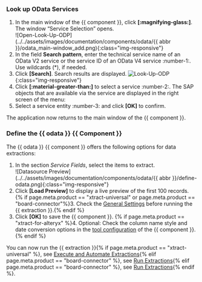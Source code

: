 
### Look up OData Services

1. In the main window of the {{ component }}, click **[:magnifying-glass:]**. The window “Service Selection” opens.<br>
![Open-Look-Up-ODP](../../assets/images/documentation/components/odata/{{ abbr }}/odata_main-window_add.png){:class="img-responsive"}	
2. In the field **Search pattern**, enter the technical service name of an OData V2 service or the service ID of an OData V4 service :number-1:. 
Use wildcards (*), if needed.<br>
3. Click **[Search]**. Search results are displayed.
![Look-Up-ODP](../../assets/images/documentation/components/odata/odata-lookup.png){:class="img-responsive"}	
4. Click **[:material-greater-than:]** to select a service :number-2:. 
The SAP objects that are available via the service are displayed in the right screen of the menu:
5. Select a service entity :number-3: and click **[OK]** to confirm.

The application now returns to the main window of the {{ component }}.


### Define the {{ odata }} {{ Component }}

The {{ odata }} {{ component }} offers the following options for data extractions:

1. In the section *Service Fields*, select the items to extract.<br>
![Datasource Preview](../../assets/images/documentation/components/odata/{{ abbr }}/define-odata.png){:class="img-responsive"}
2. Click **[Load Preview]** to display a live preview of the first 100 records.
{% if page.meta.product == "xtract-universal" or page.meta.product == "board-connector"%}3. Check the [General Settings](general-settings.md) before running the {{ extraction }}.{% endif %}
3. Click **[OK]** to save the {{ component }}.
{% if page.meta.product == "xtract-for-alteryx" %}4. Optional: Check the column name style and date conversion options in the [tool configuration](tool-configuration.md) of the {{ component }}. {% endif %}


You can now run the {{ extraction }}{% if page.meta.product == "xtract-universal" %}, see [Execute and Automate Extractions](../execute-and-automate/index.md){% elif page.meta.product == "board-connector" %}, see [Run Extractions](../run-extractions.md){% elif page.meta.product == "board-connector" %}, see [Run Extractions](../run-extractions.md){% endif %}.

